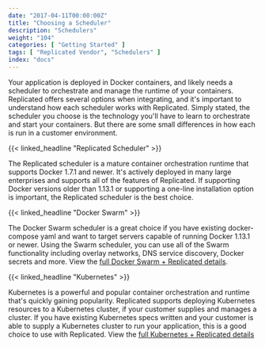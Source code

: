 ```yaml
---
date: "2017-04-11T00:00:00Z"
title: "Choosing a Scheduler"
description: "Schedulers"
weight: "104"
categories: [ "Getting Started" ]
tags: [ "Replicated Vendor", "Schedulers" ]
index: "docs"
---
```


Your application is deployed in Docker containers, and likely needs a scheduler to orchestrate and manage the runtime of your containers. Replicated offers several options when integrating, and it's important to understand how each scheduler works with Replicated. Simply stated, the scheduler you choose is the technology you'll have to learn to orchestrate and start your containers. But there are some small differences in how each is run in a customer environment.

{{< linked_headline "Replicated Scheduler" >}}

The Replicated scheduler is a mature container orchestration runtime that supports Docker 1.7.1 and newer. It's actively deployed in many large enterprises and supports all of the features of Replicated. If supporting Docker versions older than 1.13.1 or supporting a one-line installation option is important, the Replicated scheduler is the best choice.

{{< linked_headline "Docker Swarm" >}}

The Docker Swarm scheduler is a great choice if you have existing docker-compose yaml and want to target servers capable of running Docker 1.13.1 or newer. Using the Swarm scheduler, you can use all of the Swarm functionality including overlay networks, DNS service discovery, Docker secrets and more. View the [full Docker Swarm + Replicated details](/docs/packaging-an-application/docker-swarm).

{{< linked_headline "Kubernetes" >}}

Kubernetes is a powerful and popular container orchestration and runtime that's quickly gaining popularity. Replicated supports deploying Kubernetes resources to a Kubernetes cluster, if your customer supplies and manages a cluster. If you have existing Kubernetes specs written and your customer is able to supply a Kubernetes cluster to run your application, this is a good choice to use with Replicated. View the [full Kubernetes + Replicated details](/docs/packaging-an-application/kubernetes)
